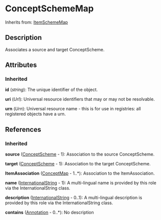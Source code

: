 
# ConceptSchemeMap



Inherits from: [ItemSchemeMap](ItemSchemeMap.md)



## Description

Associates a source and target ConceptScheme.


## Attributes

### Inherited

**id** (*string*): The unique identifier of the object.

**uri** (*Url*): Universal resource identifiers that may or may not be resolvable.

**urn** (*Urn*): Universal resource name - this is for use in registries: all registered objects have a urn.



## References

### Inherited

**source** ([ConceptScheme](../ConceptScheme/ConceptScheme.md) - 1): Association to the source ConceptScheme.

**target** ([ConceptScheme](../ConceptScheme/ConceptScheme.md) - 1): Association to the target ConceptScheme.

**ItemAssociation** ([ConceptMap](ConceptMap.md) - 1..*): Association to the ItemAssociation.

**name** ([InternationalString](../Base/InternationalString.md) - 1): A multi-lingual name is provided by this role via the InternationalString class.

**description** ([InternationalString](../Base/InternationalString.md) - 0..1): A multi-lingual description is provided by this role via the InternationalString class.

**contains** ([Annotation](../Base/Annotation.md) - 0..*): No description




